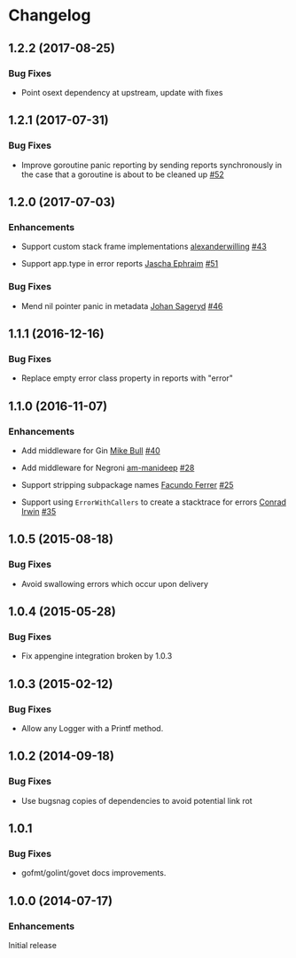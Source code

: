 # Changelog

## 1.2.2 (2017-08-25)

### Bug Fixes

* Point osext dependency at upstream, update with fixes

## 1.2.1 (2017-07-31)

### Bug Fixes

* Improve goroutine panic reporting by sending reports synchronously in the
  case that a goroutine is about to be cleaned up
  [#52](https://github.com/bugsnag/bugsnag-go/pull/52)

## 1.2.0 (2017-07-03)

### Enhancements

* Support custom stack frame implementations
  [alexanderwilling](https://github.com/alexanderwilling)
  [#43](https://github.com/bugsnag/bugsnag-go/issues/43)

* Support app.type in error reports
  [Jascha Ephraim](https://github.com/jaschaephraim)
  [#51](https://github.com/bugsnag/bugsnag-go/pull/51)

### Bug Fixes

* Mend nil pointer panic in metadata
  [Johan Sageryd](https://github.com/jsageryd)
  [#46](https://github.com/bugsnag/bugsnag-go/pull/46)

## 1.1.1 (2016-12-16)

### Bug Fixes

* Replace empty error class property in reports with "error"

## 1.1.0 (2016-11-07)

### Enhancements

* Add middleware for Gin
  [Mike Bull](https://github.com/bullmo)
  [#40](https://github.com/bugsnag/bugsnag-go/pull/40)

* Add middleware for Negroni
  [am-manideep](https://github.com/am-manideep)
  [#28](https://github.com/bugsnag/bugsnag-go/pull/28)

* Support stripping subpackage names
  [Facundo Ferrer](https://github.com/fjferrer)
  [#25](https://github.com/bugsnag/bugsnag-go/pull/25)

* Support using `ErrorWithCallers` to create a stacktrace for errors
  [Conrad Irwin](https://github.com/ConradIrwin)
  [#35](https://github.com/bugsnag/bugsnag-go/pull/35)

## 1.0.5 (2015-08-18)

### Bug Fixes

* Avoid swallowing errors which occur upon delivery

## 1.0.4 (2015-05-28)

### Bug Fixes

* Fix appengine integration broken by 1.0.3

## 1.0.3 (2015-02-12)

### Bug Fixes

* Allow any Logger with a Printf method.

## 1.0.2 (2014-09-18)

### Bug Fixes

* Use bugsnag copies of dependencies to avoid potential link rot

## 1.0.1

### Bug Fixes

* gofmt/golint/govet docs improvements.

## 1.0.0 (2014-07-17)

### Enhancements

Initial release
